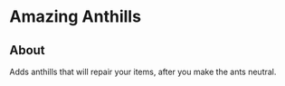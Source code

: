 # Amazing Anthills

## About

Adds anthills that will repair your items, after you make the ants neutral.
